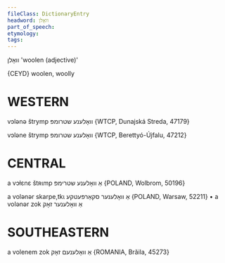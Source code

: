 ```yaml
---
fileClass: DictionaryEntry
headword: וואָלן
part_of_speech: 
etymology: 
tags: 
---
```

וואָלן
'woolen (adjective)'

{CEYD}
woolen, woolly

WESTERN
========

vɔlənə štrymp וואָלענע שטרומפּ {WTCP, Dunajská Streda, 47179}

vɔləne štrymp וואָלענע שטרומפּ {WTCP, Berettyó-Újfalu, 47212}

CENTRAL
========

a vɔɫɛnɛ štʀɩmp אַ וואָלענע שטרימפּ {POLAND, Wolbrom, 50196}

a volənər skarpe,tkɩ אַ וואָלענער סקאַרפּעטקע {POLAND, Warsaw, 52211}
	•	a volənər zok אַ וואָלענער זאָק

SOUTHEASTERN
==============

a volenem zok אַ וואָלענעם זאָק {ROMANIA, Brăila, 45273}
